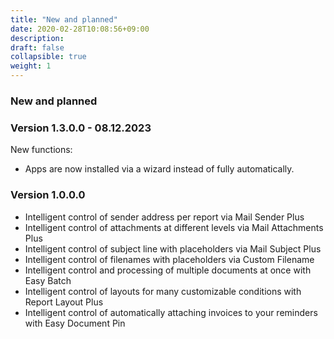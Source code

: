 ```yaml
---
title: "New and planned"
date: 2020-02-28T10:08:56+09:00
description: 
draft: false
collapsible: true
weight: 1
---
```

### New and planned

### Version 1.3.0.0 - 08.12.2023
New functions:
- Apps are now installed via a wizard instead of fully automatically.

### Version 1.0.0.0
- Intelligent control of sender address per report via Mail Sender Plus
- Intelligent control of attachments at different levels via Mail Attachments Plus
- Intelligent control of subject line with placeholders via Mail Subject Plus
- Intelligent control of filenames with placeholders via Custom Filename
- Intelligent control and processing of multiple documents at once with Easy Batch
- Intelligent control of layouts for many customizable conditions with Report Layout Plus
- Intelligent control of automatically attaching invoices to your reminders with Easy Document Pin
